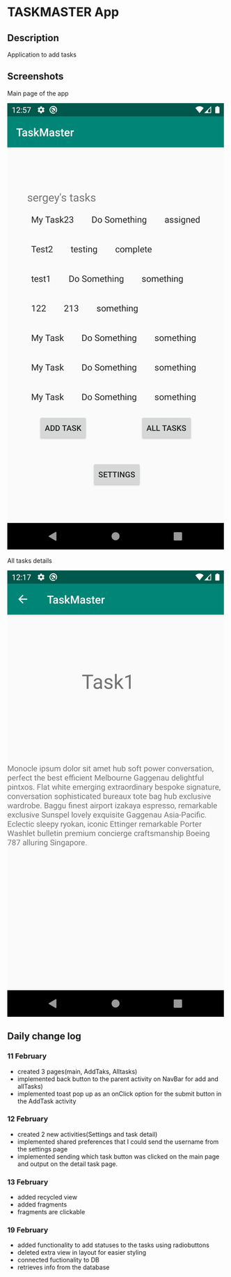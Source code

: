 
# TASKMASTER App

## Description

Application to add tasks


## Screenshots

Main page of the app

![image description](screenshots/mainPage.png)

All tasks details

![image description](screenshots/detail.png)



## Daily change log


### 11 February

- created 3 pages(main, AddTaks, Alltasks)
- implemented back button to the parent activity on NavBar for add and allTasks)
- implemented toast pop up as an onClick option for the submit button in the AddTask activity


### 12 February

- created 2 new activities(Settings and task detail)
- implemented shared preferences that I could send the username from the settings page
- implemented sending which task button was clicked on the main page and output on the detail task page.


### 13 February

- added recycled view
- added fragments
- fragments are clickable


### 19 February

- added functionality to add statuses to the tasks using radiobuttons
- deleted extra view in layout for easier styling
- connected fuctionality to DB
- retrieves info from the database

